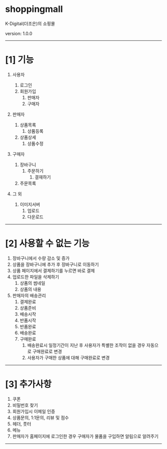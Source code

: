 # shoppingmall
K-Digital(더조은)의 쇼핑몰

version: 1.0.0

***
# [1] 기능
1. 사용자    
    1. 로그인
    2. 회원가입
        1. 판매자
        2. 구매자
   
2. 판매자
    1. 상품목록
        1. 상품등록
    2. 상품상세
        1. 상품수정
   
3. 구매자
    1. 장바구니
        1. 주문하기
            1. 결재하기
    2. 주문목록
   
4. 그 외
    1. 이미지서버
        1. 업로드
        2. 다운로드
***
# [2] 사용할 수 없는 기능
1. 장바구니에서 수량 감소 및 증가
2. 상품을 장바구니에 추가 후 장바구니로 이동하기
3. 상품 페이지에서 결제하기를 누르면 바로 결제
4. 업로드한 파일을 삭제하기
    1. 상품의 썸네일
    2. 상품의 내용
6. 판매자의 배송관리
    1. 결제완료
    2. 상품준비
    3. 배송시작
    4. 반품시작
    5. 반품완료
    6. 배송완료
    7. 구매완료
        1. 배송완료시 일정기간이 지난 후 사용자가 특별한 조작이 없을 경우 자동으로 구매완료로 변경
        2. 사용자가 구매한 상품에 대해 구매완료로 변경


***
# [3] 추가사항
1. 쿠폰
2. 비밀번호 찾기
3. 회원가입시 이메일 인증
4. 상품문의, 1:1문의, 리뷰 및 점수
5. 헤더, 풋터
6. 메뉴
7. 판매자가 홈페이지에 로그인한 경우 구매자가 물품을 구입하면 알림으로 알려주기
***
